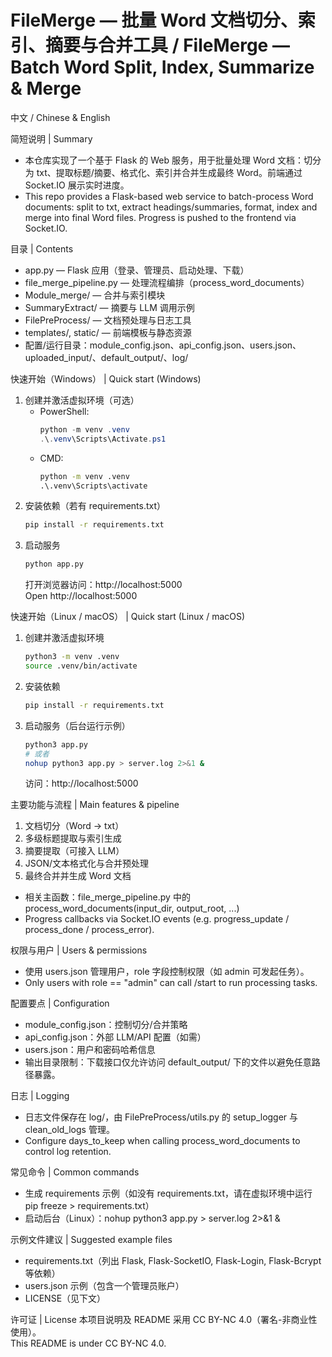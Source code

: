 # FileMerge — 批量 Word 文档切分、索引、摘要与合并工具 / FileMerge — Batch Word Split, Index, Summarize & Merge

中文 / Chinese & English

简短说明 | Summary
- 本仓库实现了一个基于 Flask 的 Web 服务，用于批量处理 Word 文档：切分为 txt、提取标题/摘要、格式化、索引并合并生成最终 Word。前端通过 Socket.IO 展示实时进度。  
- This repo provides a Flask-based web service to batch-process Word documents: split to txt, extract headings/summaries, format, index and merge into final Word files. Progress is pushed to the frontend via Socket.IO.

目录 | Contents
- app.py — Flask 应用（登录、管理员、启动处理、下载）  
- file_merge_pipeline.py — 处理流程编排（process_word_documents）  
- Module_merge/ — 合并与索引模块  
- SummaryExtract/ — 摘要与 LLM 调用示例  
- FilePreProcess/ — 文档预处理与日志工具  
- templates/, static/ — 前端模板与静态资源  
- 配置/运行目录：module_config.json、api_config.json、users.json、uploaded_input/、default_output/、log/

快速开始（Windows） | Quick start (Windows)
1. 创建并激活虚拟环境（可选）
   - PowerShell:
     ```powershell
     python -m venv .venv
     .\.venv\Scripts\Activate.ps1
     ```
   - CMD:
     ```cmd
     python -m venv .venv
     .\.venv\Scripts\activate
     ```
2. 安装依赖（若有 requirements.txt）
   ```cmd
   pip install -r requirements.txt
   ```
3. 启动服务
   ```cmd
   python app.py
   ```
   打开浏览器访问：http://localhost:5000  
   Open http://localhost:5000

快速开始（Linux / macOS） | Quick start (Linux / macOS)
1. 创建并激活虚拟环境
   ```bash
   python3 -m venv .venv
   source .venv/bin/activate
   ```
2. 安装依赖
   ```bash
   pip install -r requirements.txt
   ```
3. 启动服务（后台运行示例）
   ```bash
   python3 app.py
   # 或者
   nohup python3 app.py > server.log 2>&1 &
   ```
   访问：http://localhost:5000

主要功能与流程 | Main features & pipeline
1. 文档切分（Word -> txt）  
2. 多级标题提取与索引生成  
3. 摘要提取（可接入 LLM）  
4. JSON/文本格式化与合并预处理  
5. 最终合并并生成 Word 文档  
- 相关主函数：file_merge_pipeline.py 中的 process_word_documents(input_dir, output_root, ...)  
- Progress callbacks via Socket.IO events (e.g. progress_update / process_done / process_error).

权限与用户 | Users & permissions
- 使用 users.json 管理用户，role 字段控制权限（如 admin 可发起任务）。  
- Only users with role == "admin" can call /start to run processing tasks.

配置要点 | Configuration
- module_config.json：控制切分/合并策略  
- api_config.json：外部 LLM/API 配置（如需）  
- users.json：用户和密码哈希信息  
- 输出目录限制：下载接口仅允许访问 default_output/ 下的文件以避免任意路径暴露。

日志 | Logging
- 日志文件保存在 log/，由 FilePreProcess/utils.py 的 setup_logger 与 clean_old_logs 管理。  
- Configure days_to_keep when calling process_word_documents to control log retention.

常见命令 | Common commands
- 生成 requirements 示例（如没有 requirements.txt，请在虚拟环境中运行 pip freeze > requirements.txt）  
- 启动后台（Linux）：nohup python3 app.py > server.log 2>&1 &

示例文件建议 | Suggested example files
- requirements.txt（列出 Flask, Flask-SocketIO, Flask-Login, Flask-Bcrypt 等依赖）  
- users.json 示例（包含一个管理员账户）  
- LICENSE（见下文）

许可证 | License
本项目说明及 README 采用 CC BY-NC 4.0（署名-非商业性使用）。    
This README is under CC BY-NC 4.0. 
